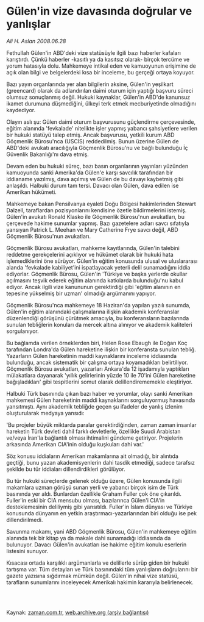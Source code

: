 # Gülen'in vize davasında doğrular ve yanlışlar

*Ali H. Aslan 2008.06.28*

<td class="columnist-detail">
<p>Fethullah Gülen'in ABD'deki vize statüsüyle ilgili bazı haberler kafaları karıştırdı. Çünkü haberler -kasıtlı ya da kasıtsız olarak- birçok tercüme ve yorum hatasıyla dolu. Mahkemeye intikal eden ve kamuoyunun erişimine de açık olan bilgi ve belgelerdeki kısa bir inceleme, bu gerçeği ortaya koyuyor.</p>
<p>
<div id="haberMetinDiv">
<p>Bazı yayın organlarında yer alan bilgilerin aksine, Gülen'in yeşilkart (greencard) olarak da adlandırılan daimi oturum için yaptığı başvuru süreci olumsuz sonuçlanmış değil. Hukuki kaynaklar, Gülen'in ABD'de kanunsuz ikamet durumuna düşmediğini, ülkeyi terk etmek mecburiyetinde olmadığını kaydediyor.
<p>Olayın aslı şu: Gülen daimi oturum başvurusunu güçlendirme çerçevesinde, eğitim alanında 'fevkalade' nitelikte işler yapmış yabancı şahsiyetlere verilen bir hukuki statüyü talep etmiş. Ancak başvurusu, yetkili kurum ABD Göçmenlik Bürosu'nca (USCIS) reddedilmiş. Bunun üzerine Gülen de ABD'deki avukatı aracılığıyla Göçmenlik Bürosu'nu ve bağlı bulunduğu İç Güvenlik Bakanlığı'nı dava etmiş. 
<p>Devam eden bu hukuki süreç, bazı basın organlarının yayınları yüzünden kamuoyunda sanki Amerika'da Gülen'e karşı savcılık tarafından bir iddianame yazılmış, dava açılmış ve Gülen de bu davayı kaybetmiş gibi anlaşıldı. Halbuki durum tam tersi. Davacı olan Gülen, dava edilen ise Amerikan hükümeti.
<p>Mahkemeye bakan Pensilvanya eyaleti Doğu Bölgesi hakimlerinden Stewart Dalzell, taraflardan pozisyonlarını kendisine özetle bildirmelerini istemiş. Gülen'in avukatı Ronald Klasko ile Göçmenlik Bürosu'nun avukatları, bu çerçevede hakime sunumlar yapmış. Bazı gazetelere adları savcı sıfatıyla yansıyan Patrick L. Meehan ve Mary Catherine Frye savcı değil, ABD Göçmenlik Bürosu'nun avukatları.
<p>Göçmenlik Bürosu avukatları, mahkeme kayıtlarında, Gülen'in talebini reddetme gerekçelerini açıklıyor ve hükümet olarak bir hukuki hata işlemediklerini öne sürüyor. Gülen'in eğitim konusunda ulusal ve uluslararası alanda 'fevkalade kabiliyet'ini ispatlayacak yeterli delil sunamadığını iddia ediyorlar. Göçmenlik Bürosu, Gülen'in 'Türkiye ve başka yerlerde okullar açılmasını teşvik ederek eğitim alanında katkılarda bulunduğu'nu kabul ediyor. Ancak ilgili vize kanununun gerektirdiği gibi 'eğitim alanının en tepesine yükselmiş bir uzman' olmadığı argümanını yapıyor. 
<p>Göçmenlik Bürosu'nca mahkemeye 18 Haziran'da yapılan yazılı sunumda, Gülen'in eğitim alanındaki çalışmalarına ilişkin akademik konferanslar düzenlendiği görüşünü çürütmek amacıyla, bu konferansların bazılarında sunulan tebliğlerin konuları da mercek altına alınıyor ve akademik kaliteleri sorgulanıyor. 
<p>Bu bağlamda verilen örneklerden biri, Helen Rose Ebaugh ile Doğan Koç tarafından Londra'da Gülen hareketine ilişkin bir konferansta sunulan tebliğ. Yazarların Gülen hareketinin maddi kaynaklarını inceleme iddiasında bulunduğu, ancak sistematik bir çalışma ortaya koyamadıkları belirtiliyor. Göçmenlik Bürosu avukatları, yazarları Ankara'da 12 işadamıyla yaptıkları mülakatlara dayanarak 'yıllık gelirlerinin yüzde 10 ile 70'ini Gülen hareketine bağışladıkları' gibi tespitlerini somut olarak delillendirememekle eleştiriyor. 
<p>Halbuki Türk basınında çıkan bazı haber ve yorumlar, olayı sanki Amerikan mahkemesi Gülen hareketinin maddi kaynaklarını sorguluyormuş havasında yansıtmıştı. Aynı akademik tebliğde geçen şu ifadeler de yanlış izlenim oluşturularak medyaya yansıdı:
<p>'Bu projeler büyük miktarda paralar gerektirdiğinden, zaman zaman insanlar hareketin Türk devleti dahil farklı devletlerle, özellikle Suudi Arabistan ve/veya İran'la bağlantılı olması ihtimalini gündeme getiriyor. Projelerin arkasında Amerikan CIA'inin olduğu kuşkuları dahi var.'
<p>Söz konusu iddiaların Amerikan makamlarına ait olmadığı, bir alıntıda geçtiği, bunu yazan akademisyenlerin dahi tasdik etmediği, sadece tarafsız şekilde bu tür iddiaları dillendirdikleri görülüyor. 
<p>Bu tür hukuki süreçlerde gelenek olduğu üzere, Gülen konusunda ilgili makamlara uzman görüşü sunan yerli ve yabancı birçok isim de Türk basınında yer aldı. Bunlardan özellikle Graham Fuller çok öne çıkarıldı. Fuller'in eski bir CIA mensubu olması, bazılarınca Gülen'i CIA'in desteklemesinin deliliymiş gibi yansıtıldı. Fuller'in İslam dünyası ve Türkiye konusunda dünyanın en yetkin araştırmacı-yazarlarından biri olduğu ise pek dillendirilmedi.
<p>Savunma makamı, yani ABD Göçmenlik Bürosu, Gülen'in mahkemeye eğitim alanında tek bir kitap ya da makale dahi sunamadığı iddiasında da bulunuyor. Davacı Gülen'in avukatları ise hakime eğitim konulu eserlerin listesini sunuyor. 
<p>Kısacası ortada karşılıklı argümanlarla ve delillerle sürüp giden bir hukuki tartışma var. Tüm detayları ve Türk basınındaki tüm yanlışların doğrularını bir gazete yazısına sığdırmak mümkün değil. Gülen'in nihai vize statüsü, tarafların sunumlarını inceleyecek Amerikalı hakimin kararıyla belirlenecek.</p></p></p></p></p></p></p></p></p></p></p></p></p></div>
</p>


<p><br>
		 </br></p></td>

Kaynak: [zaman.com.tr](http://zaman.com.tr/yazar.do?yazino=707573), [web.archive.org (arşiv bağlantısı)](http://web.archive.org/web/20120217064528/http://www.zaman.com.tr/yazar.do?yazino=707573)
